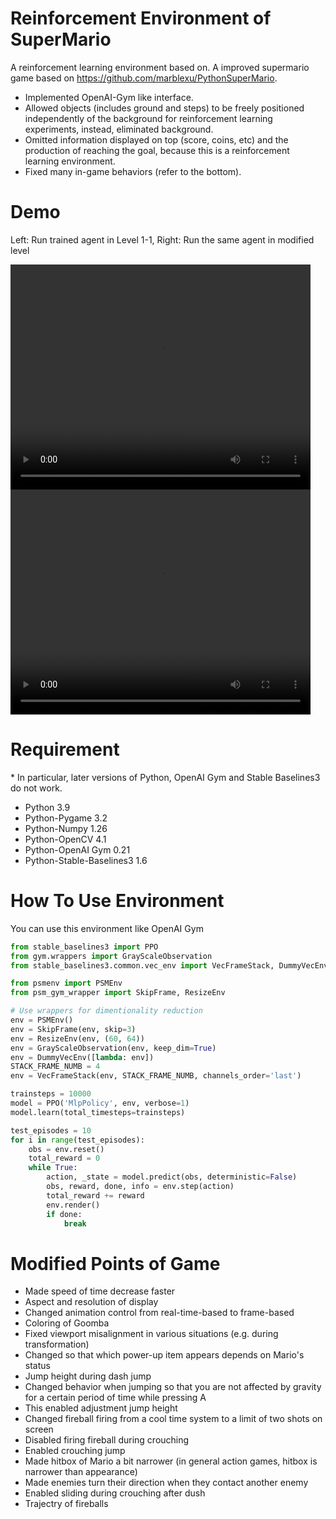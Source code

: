 # Reinforcement Environment of SuperMario
A reinforcement learning environment based on. 
A improved supermario game based on https://github.com/marblexu/PythonSuperMario.
* Implemented OpenAI-Gym like interface.
* Allowed objects (includes ground and steps) to be freely positioned independently of the background for reinforcement learning experiments, instead, eliminated background.
* Omitted information displayed on top (score, coins, etc) and the production of reaching the goal, because this is a reinforcement learning environment.
* Fixed many in-game behaviors (refer to the bottom).


# Demo
Left: Run trained agent in Level 1-1, Right: Run the same agent in modified level

<video width="480" height="360" controls>
  <source src="https://github.com/matchang-dt/rl_env_PythonSuperMario/raw/refs/heads/master/resources/demo/L1-1full.mp4" type="video/mp4">
</video>
<video width="480" height="360" controls>
  <source src="https://github.com/matchang-dt/rl_env_PythonSuperMario/raw/refs/heads/master/resources/demo/Modified_L1-1.mp4" type="video/mp4">
</video>

# Requirement
\* In particular, later versions of Python, OpenAI Gym and Stable Baselines3 do not work.
* Python 3.9
* Python-Pygame 3.2
* Python-Numpy 1.26
* Python-OpenCV 4.1
* Python-OpenAI Gym 0.21
* Python-Stable-Baselines3 1.6

# How To Use Environment
You can use this environment like OpenAI Gym
```Python
from stable_baselines3 import PPO
from gym.wrappers import GrayScaleObservation
from stable_baselines3.common.vec_env import VecFrameStack, DummyVecEnv

from psmenv import PSMEnv
from psm_gym_wrapper import SkipFrame, ResizeEnv

# Use wrappers for dimentionality reduction
env = PSMEnv()
env = SkipFrame(env, skip=3)
env = ResizeEnv(env, (60, 64))
env = GrayScaleObservation(env, keep_dim=True)
env = DummyVecEnv([lambda: env])
STACK_FRAME_NUMB = 4
env = VecFrameStack(env, STACK_FRAME_NUMB, channels_order='last')

trainsteps = 10000
model = PPO('MlpPolicy', env, verbose=1)
model.learn(total_timesteps=trainsteps)

test_episodes = 10
for i in range(test_episodes):
    obs = env.reset()
    total_reward = 0
    while True:
        action, _state = model.predict(obs, deterministic=False)
        obs, reward, done, info = env.step(action)
        total_reward += reward
        env.render()
        if done:
            break

```

# Modified Points of Game
* Made speed of time decrease faster
* Aspect and resolution of display
* Changed animation control from real-time-based to frame-based
* Coloring of Goomba
* Fixed viewport misalignment in various situations (e.g. during transformation)
* Changed so that which power-up item appears depends on Mario's status
* Jump height during dash jump
* Changed behavior when jumping so that you are not affected by gravity for a certain period of time while pressing A
* This enabled adjustment jump height
* Changed fireball firing from a cool time system to a limit of two shots on screen
* Disabled firing fireball during crouching
* Enabled crouching jump
* Made hitbox of Mario a bit narrower (in general action games, hitbox is narrower than appearance)
* Made enemies turn their direction when they contact another enemy
* Enabled sliding during crouching after dush
* Trajectry of fireballs
<!-- # How to Play
* use LEFT/RIGHT/DOWN key to control player
* use key 'a' to jump
* use key 's' to shoot firewall or run -->